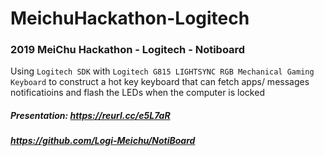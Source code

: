 # MeichuHackathon-Logitech
### 2019 MeiChu Hackathon - Logitech - Notiboard

Using `Logitech SDK` with `Logitech G815 LIGHTSYNC RGB Mechanical Gaming Keyboard` to construct a hot key keyboard that can fetch apps/ messages notificatioins and flash the LEDs when the computer is locked

##### Presentation: https://reurl.cc/e5L7aR

##### https://github.com/Logi-Meichu/NotiBoard
